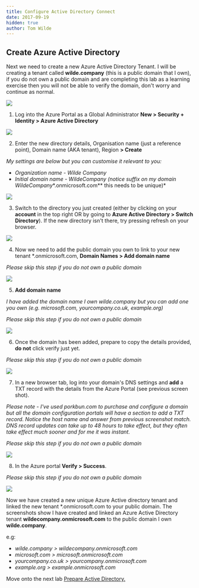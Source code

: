 ```yaml
---
title: Configure Active Directory Connect
date: 2017-09-19
hidden: true
author: Tom Wilde
---
```

## Create Azure Active Directory
Next we need to create a new Azure Active Directory Tenant.  I will be creating a tenant called **wilde.company** (this is a public domain that I own), if you do not own a public domain and are completing this lab as a learning exercise then you will not be able to verify the domain, don't worry and continue as normal.

![](../images/prepare-ad.png)

1. Log into the Azure Portal as a Global Administrator **New > Security + Identity  > Azure Active Directory**

![](../images/ExtendingIdentities_2.1.png)

2. Enter the new directory details, Organisation name (just a reference point), Domain name (AKA tenant), Region **> Create**

*My settings are below but you can customise it relevant to you:*
* *Organization name - Wilde Company*
* *Initial domain name - WildeCompany (notice suffix on my domain WildeCompany**.onmicrosoft.com** this needs to be unique)*

![](../images/ExtendingIdentities_2.2.png)

3. Switch to the directory you just created (either by clicking on your **account** in the top right OR by going to **Azure Active Directory > Switch Directory**). If the new directory isn't there, try pressing refresh on your browser.

![](../images/ExtendingIdentities_2.3.png)

4. Now we need to add the public domain you own to link to your new tenant *.onmicrosoft.com, **Domain Names > Add domain name**

*Please skip this step if you do not own a public domain*

![](../images/ExtendingIdentities_2.4.png)

5. **Add domain name**

*I have added the domain name I own wilde.company but you can add one you own (e.g. microsoft.com, yourcompany.co.uk, example.org)*

*Please skip this step if you do not own a public domain*

![](../images/ExtendingIdentities_2.5.png)

6. Once the domain has been added, prepare to copy the details provided, **do not** click verify just yet.

*Please skip this step if you do not own a public domain*

![](../images/ExtendingIdentities_2.6.png)

7. In a new browser tab, log into your domain's DNS settings and **add** a TXT record with the details from the Azure Portal (see previous screen shot).

*Please note - I've used porkbun.com to purchase and configure a domain but all the domain configuration portals will have a section to add a TXT record. Notice the host name and answer from previous screenshot match. DNS record updates can take up to 48 hours to take effect, but they often take effect much sooner and for me it was instant.*

*Please skip this step if you do not own a public domain*

![](../images/ExtendingIdentities_2.7.png)

8. In the Azure portal **Verify > Success**.

*Please skip this step if you do not own a public domain*

![](../images/ExtendingIdentities_2.8.png)


Now we have created a new unique Azure Active directory tenant and linked the new tenant *.onmicrosoft.com to your public domain. The screenshots show I have created and linked an Azure Active Directory tenant **wildecompany.onmicrosoft.com** to the public domain I own **wilde.company**.

e.g: 
* *wilde.company > wildecompany.onmicrosoft.com*
* *microsoft.com > microsoft.onmicrosoft.com* 
* *yourcompany.co.uk > yourcompany.onmicrosoft.com*
* *example.org > example.onmicrosoft.com*

Move onto the next lab [Prepare Active Directory.](../prepare-ad)


